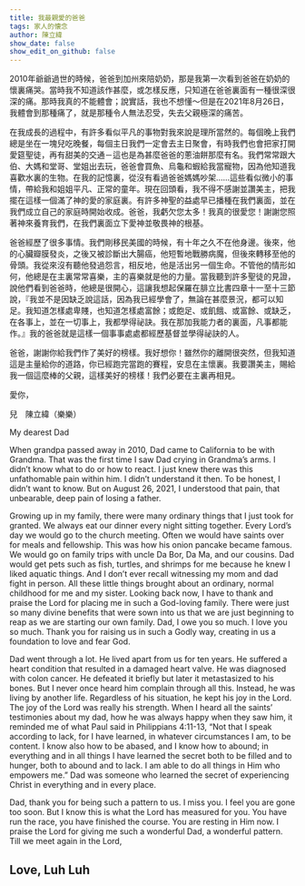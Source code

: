 ```yaml
---
title: 我最親愛的爸爸
tags: 家人的懐念
author: 陳立緯
show_date: false
show_edit_on_github: false
---
```


2010年爺爺過世的時候，爸爸到加州來陪奶奶，那是我第一次看到爸爸在奶奶的懷裏痛哭。當時我不知道該作甚麼，或怎樣反應，只知道在爸爸裏面有一種很深很深的痛。那時我真的不能體會；說實話，我也不想懂～但是在2021年8月26日，我體會到那種痛了，就是那種令人無法忍受，失去父親極深的痛苦。

在我成長的過程中，有許多看似平凡的事物對我來說是理所當然的。每個晚上我們總是坐在一塊兒吃晚餐，每個主日我們一定會去主日聚會，有時我們也會把家打開愛筵聖徒，再有甜美的交通－這也是為甚麼爸爸的蔥油餅那麼有名。我們常常跟大伯、大媽和堂哥、堂姐出去玩，爸爸會買魚、烏龜和蝦給我當寵物，因為他知道我喜歡水裏的生物。在我的記憶裏，從沒有看過爸爸媽媽吵架……這些看似微小的事情，帶給我和姐姐平凡、正常的童年。現在回頭看，我不得不感謝並讚美主，把我擺在這樣一個滿了神的愛的家庭裏。有許多神聖的益處早已播種在我們裏面，並在我們成立自己的家庭時開始收成。爸爸，我虧欠您太多！我真的很愛您！謝謝您照著神來養育我們，在我們裏面立下愛神並敬畏神的根基。

爸爸經歷了很多事情。我們剛移民美國的時候，有十年之久不在他身邊。後來，他的心臟瓣膜發炎，之後又被診斷出大腸癌，他短暫地戰勝病魔，但後來轉移至他的骨頭。我從來沒有聽他發過怨言，相反地，他是活出另一個生命。不管他的情形如何，他總是在主裏常常喜樂，主的喜樂就是他的力量。當我聽到許多聖徒的見證，說他們看到爸爸時，他總是很開心，這讓我想起保羅在腓立比書四章十一至十三節說，『我並不是因缺乏說這話，因為我已經學會了，無論在甚麼景況，都可以知足。我知道怎樣處卑賤，也知道怎樣處富餘；或飽足、或飢餓、或富餘、或缺乏，在各事上，並在一切事上，我都學得祕訣。我在那加我能力者的裏面，凡事都能作。』我的爸爸就是這樣一個事事處處都經歷基督並學得祕訣的人。

爸爸，謝謝你給我們作了美好的榜樣。我好想你！雖然你的離開很突然，但我知道這是主量給你的道路，你已經跑完當跑的賽程，安息在主懷裏。我要讚美主，賜給我一個這麼棒的父親，這樣美好的榜樣！我們必要在主裏再相見。

愛你，

兒　陳立緯（樂樂）

My dearest Dad

When grandpa passed away in 2010, Dad came to California to be with Grandma. That was the first time I saw Dad crying in Grandma’s arms. I didn’t know what to do or how to react. I just knew there was this unfathomable pain within him. I didn’t understand it then. To be honest, I didn’t want to know. But on August 26, 2021, I understood that pain, that unbearable, deep pain of losing a father.

Growing up in my family, there were many ordinary things that I just took for granted. We always eat our dinner every night sitting together. Every Lord’s day we would go to the church meeting. Often we would have saints over for meals and fellowship. This was how his onion pancake became famous. We would go on family trips with uncle Da Bor, Da Ma, and our cousins. Dad would get pets such as fish, turtles, and shrimps for me because he knew I liked aquatic things. And I don’t ever recall witnessing my mom and dad fight in person. All these little things brought about an ordinary, normal childhood for me and my sister. Looking back now, I have to thank and praise the Lord for placing me in such a God-loving family. There were just so many divine benefits that were sown into us that we are just beginning to reap as we are starting our own family. Dad, I owe you so much. I love you so much. Thank you for raising us in such a Godly way, creating in us a foundation to love and fear God.

Dad went through a lot. He lived apart from us for ten years. He suffered a heart condition that resulted in a damaged heart valve. He was diagnosed with colon cancer. He defeated it briefly but later it metastasized to his bones. But I never once heard him complain through all this. Instead, he was living by another life. Regardless of his situation, he kept his joy in the Lord.  The joy of the Lord was really his strength.  When I heard all the saints’ testimonies about my dad, how he was always happy when they saw him, it reminded me of what Paul said in Philippians 4:11-13, “Not that I speak according to lack, for I have learned, in whatever circumstances I am, to be content. I know also how to be abased, and I know how to abound; in everything and in all things I have learned the secret both to be filled and to hunger, both to abound and to lack. I am able to do all things in Him who empowers me.” Dad was someone who learned the secret of experiencing Christ in everything and in every place.

Dad, thank you for being such a pattern to us. I miss you. I feel you are gone too soon. But I know this is what the Lord has measured for you. You have run the race, you have finished the course. You are resting in Him now. I praise the Lord for giving me such a wonderful Dad, a wonderful pattern. Till we meet again in the Lord,

Love,
Luh Luh
---
